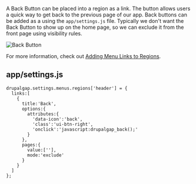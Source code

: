 A Back Button can be placed into a region as a link. The button allows users a quick way to get back to the previous page of our app. Back buttons can be added as a using the `app/settings.js` file. Typically we don't want the Back Button to show up on the home page, so we can exclude it from the front page using visibility rules.

![Back Button](http://drupalgap.org/sites/default/files/back-button.png)

For more information, check out [Adding Menu Links to Regions](../../Menus/Region_Menu_Links).

## app/settings.js

```
drupalgap.settings.menus.regions['header'] = {
  links:[
    {
      title:'Back',
      options:{
        attributes:{
          'data-icon':'back',
          'class':'ui-btn-right',
          'onclick':'javascript:drupalgap_back();'
        }
      },
      pages:{
        value:[''],
        mode:'exclude'
      }
    }
  ]
};
```